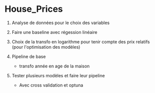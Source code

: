 # House_Prices

1. Analyse de données pour le choix des variables

2. Faire une baseline avec régession linéaire

3. Choix de la transfo en logarithme pour tenir compte des prix relatifs (pour l'optimisation des modèles)

4. Pipeline de base
    - transfo année en age de la maison

5. Tester plusieurs modèles et faire leur pipeline
    - Avec cross validation et optuna
